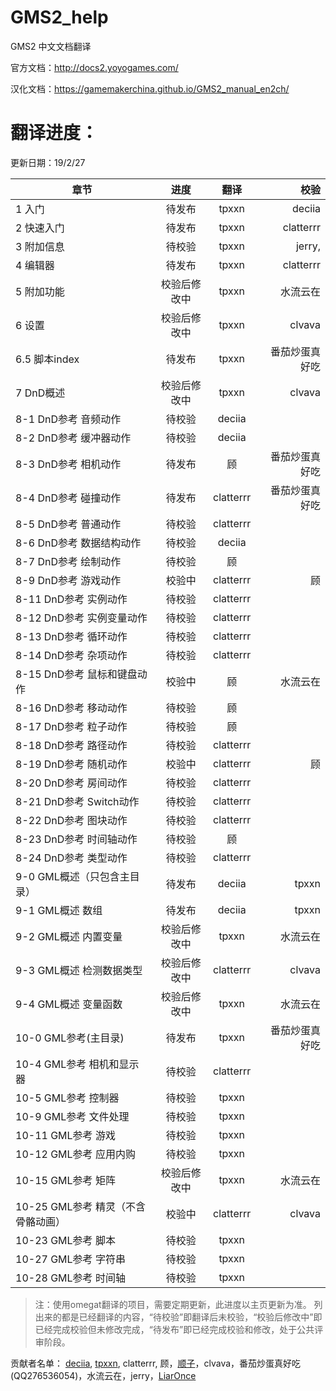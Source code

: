 # GMS2_help

GMS2 中文文档翻译

官方文档：http://docs2.yoyogames.com/

汉化文档：https://gamemakerchina.github.io/GMS2_manual_en2ch/

# 翻译进度：

更新日期：19/2/27

章节 | 进度  | 翻译 | 校验 
------|:------:|:------:|------:
1 入门  | 待发布 | tpxxn | deciia
2 快速入门  | 待发布 | tpxxn | clatterrr
3 附加信息  | 待校验 | tpxxn | jerry,
4 编辑器  | 待发布 | tpxxn | clatterrr
5 附加功能 | 校验后修改中 | tpxxn | 水流云在
6 设置  | 校验后修改中 | tpxxn | clvava
6.5 脚本index  | 待发布 | tpxxn | 番茄炒蛋真好吃
7 DnD概述  | 校验后修改中 | tpxxn | clvava
8-1 DnD参考 音频动作  | 待校验 | deciia | 
8-2 DnD参考 缓冲器动作  | 待校验 | deciia | 
8-3 DnD参考 相机动作  | 待发布 | 顾 | 番茄炒蛋真好吃
8-4 DnD参考 碰撞动作  | 待发布 | clatterrr | 番茄炒蛋真好吃
8-5 DnD参考 普通动作  | 待校验 | clatterrr | 
8-6 DnD参考 数据结构动作  | 待校验 | deciia | 
8-7 DnD参考 绘制动作  | 待校验 | 顾 | 
8-9 DnD参考 游戏动作  | 校验中 | clatterrr | 顾
8-11 DnD参考 实例动作  | 待校验 | clatterrr | 
8-12 DnD参考 实例变量动作  | 待校验 | clatterrr | 
8-13 DnD参考 循环动作  | 待校验 | clatterrr | 
8-14 DnD参考 杂项动作  | 待校验 | clatterrr | 
8-15 DnD参考 鼠标和键盘动作  | 校验中 | 顾 | 水流云在
8-16 DnD参考 移动动作  | 待校验 | 顾 | 
8-17 DnD参考 粒子动作  | 待校验 | 顾 | 
8-18 DnD参考 路径动作  | 待校验 | clatterrr | 
8-19 DnD参考 随机动作  | 校验中 | clatterrr | 顾
8-20 DnD参考 房间动作  | 待校验 | clatterrr | 
8-21 DnD参考 Switch动作 | 待校验 | clatterrr | 
8-22 DnD参考 图块动作  | 待校验 | clatterrr | 
8-23 DnD参考 时间轴动作  | 待校验 | 顾 | 
8-24 DnD参考 类型动作  | 待校验 | clatterrr | 
9-0 GML概述（只包含主目录）  | 待发布 | deciia | tpxxn
9-1 GML概述 数组 | 待发布 | deciia | tpxxn
9-2 GML概述 内置变量  | 校验后修改中 | tpxxn | 水流云在
9-3 GML概述 检测数据类型  | 校验后修改中 | clatterrr | clvava
9-4 GML概述 变量函数  | 校验后修改中 | tpxxn | 水流云在
10-0 GML参考(主目录)  | 待发布 | tpxxn | 番茄炒蛋真好吃
10-4 GML参考 相机和显示器  | 待校验 | clatterrr | 
10-5 GML参考 控制器  | 待校验 | tpxxn | 
10-9 GML参考 文件处理 | 待校验 | tpxxn | 
10-11 GML参考 游戏 | 待校验 | tpxxn | 
10-12 GML参考 应用内购 | 待校验 | tpxxn | 
10-15 GML参考 矩阵 | 校验后修改中 | tpxxn | 水流云在
10-25 GML参考 精灵（不含骨骼动画） | 校验中 | clatterrr | clvava
10-23 GML参考 脚本 | 待校验 | tpxxn | 
10-27 GML参考 字符串 | 待校验 | tpxxn | 
10-28 GML参考 时间轴 | 待校验 | tpxxn | 

>注：使用omegat翻译的项目，需要定期更新，此进度以主页更新为准。
列出来的都是已经翻译的内容，“待校验”即翻译后未校验，“校验后修改中”即已经完成校验但未修改完成，“待发布”即已经完成校验和修改，处于公共评审阶段。

贡献者名单：
[deciia](http://valcell.com/blog), [tpxxn](http://www.jihuangbaike.com), clatterrr, 顾，[顺子](http://www.gamebar.me)，clvava，番茄炒蛋真好吃(QQ276536054)，水流云在，jerry，[LiarOnce](http://www.liaronce.win)
